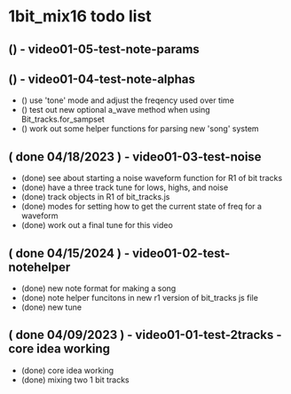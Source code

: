 # 1bit_mix16 todo list

## () - video01-05-test-note-params

## () - video01-04-test-note-alphas
* () use 'tone' mode and adjust the freqency used over time
* () test out new optional a_wave method when using Bit_tracks.for_sampset
* () work out some helper functions for parsing new 'song' system

## ( done 04/18/2023 ) - video01-03-test-noise
* (done) see about starting a noise waveform function for R1 of bit tracks
* (done) have a three track tune for lows, highs, and noise
* (done) track objects in R1 of bit\_tracks.js
* (done) modes for setting how to get the current state of freq for a waveform
* (done) work out a final tune for this video

## ( done 04/15/2024 ) - video01-02-test-notehelper
* (done) new note format for making a song
* (done) note helper funcitons in new r1 version of bit_tracks js file
* (done) new tune 

## ( done 04/09/2023 ) - video01-01-test-2tracks - core idea working
* (done) core idea working
* (done) mixing two 1 bit tracks



